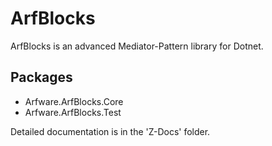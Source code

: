 # ArfBlocks

ArfBlocks is an advanced Mediator-Pattern library for Dotnet.

## Packages

- Arfware.ArfBlocks.Core
- Arfware.ArfBlocks.Test

Detailed documentation is in the 'Z-Docs' folder.